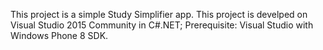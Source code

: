 This project is a simple Study Simplifier app.
This project is develped on Visual Studio 2015 Community in C#.NET;
Prerequisite: Visual Studio with Windows Phone 8 SDK.